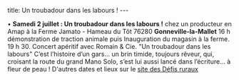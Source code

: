 title: Un troubadour dans les labours ! 
    ---
   
•	**Samedi 2 juillet : Un troubadour dans les labours !** chez un producteur en Amap à la Ferme Jamato - Hameau du Tôt 76280 **Gonneville-la-Mallet** 16 h démonstration de traction animale puis Inauguration du magasin à la ferme. 19 h 30. Concert apéritif avec Romain & Cie. "Un troubadour dans les labours" C’est l’histoire d’un gars... un brin timide, toujours rêveur, qui, croisant la route du grand Mano Solo, s’est lui aussi lancé dans l’écriture... à fleur de peau ! D'autres dates et lieux sur le [site des Défis ruraux](http://www.defis-ruraux.fr/images/stories/De-ferme-en-ferme/Ete2016/Flyer-ete-web.pdf)